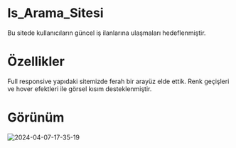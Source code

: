 # Is_Arama_Sitesi

Bu sitede kullanıcıların güncel iş ilanlarına ulaşmaları hedeflenmiştir.

# Özellikler

Full responsive yapıdaki sitemizde ferah bir arayüz elde ettik.
Renk geçişleri ve hover efektleri ile görsel kısım desteklenmiştir.

# Görünüm

![2024-04-07-17-35-19](https://github.com/keremsakarya/Is_Arama_Sitesi/assets/164352221/9f41d290-7f6e-49d5-a331-0802953cf819)


